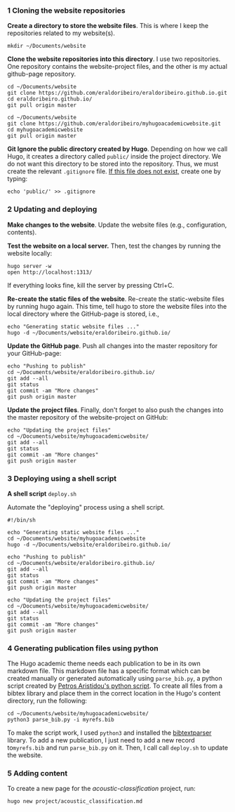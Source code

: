 

### 1 Cloning the website repositories



**Create a directory to store the website files**. This is where I keep the repositories related to my website(s). 

```shell
mkdir ~/Documents/website 
```



**Clone the website repositories into this directory**. I use two repositories. One repository contains the website-project files, and the other is my actual github-page repository. 

```shell
cd ~/Documents/website 
git clone https://github.com/eraldoribeiro/eraldoribeiro.github.io.git
cd eraldoribeiro.github.io/
git pull origin master

cd ~/Documents/website 
git clone https://github.com/eraldoribeiro/myhugoacademicwebsite.git
cd myhugoacademicwebsite
git pull origin master
```



**Git Ignore the public directory created by Hugo**. Depending on how we call Hugo, it creates a directory called `public/` inside the project directory. We do not want this directory to be stored into the repository. Thus, we must create the relevant `.gitignore` file. <u>If this file does not exist,</u> create one by typing:

```shell
echo 'public/' >> .gitignore
```



### 2 Updating and deploying



**Make changes to the website**. Update the website files (e.g., configuration, contents). 

**Test the website on a local server.** Then, test the changes by running the website locally: 

```shell
hugo server -w 
open http://localhost:1313/    
```

If everything looks fine, kill the server by pressing Ctrl+C. 

**Re-create the static files of the website**. Re-create the static-website files by running hugo again. This time, tell hugo to store the website files into the local directory where the GitHub-page is stored, i.e., 

```shell
echo "Generating static website files ..."
hugo -d ~/Documents/website/eraldoribeiro.github.io/
```



**Update the GitHub page**. Push all changes into the master repository for your GitHub-page: 

```shell
echo "Pushing to publish"
cd ~/Documents/website/eraldoribeiro.github.io/
git add --all
git status
git commit -am "More changes"
git push origin master
```



**Update the project files**. Finally, don't forget to also push the changes into the master repository of the website-project on GitHub:

```shell
echo "Updating the project files"
cd ~/Documents/website/myhugoacademicwebsite/
git add --all
git status
git commit -am "More changes"
git push origin master
```



### 3 Deploying using a shell script



**A shell script** `deploy.sh`

Automate the "deploying" process using a shell script. 

```shell
#!/bin/sh

echo "Generating static website files ..."
cd ~/Documents/website/myhugoacademicwebsite
hugo -d ~/Documents/website/eraldoribeiro.github.io/

echo "Pushing to publish"
cd ~/Documents/website/eraldoribeiro.github.io/
git add --all
git status
git commit -am "More changes"
git push origin master

echo "Updating the project files"
cd ~/Documents/website/myhugoacademicwebsite/
git add --all
git status
git commit -am "More changes"
git push origin master
```



### 4 Generating publication files using python 

The Hugo academic theme needs each publication to be in its own markdown file. This markdown file has a specific format which can be created manually or generated automatically using `parse_bib.py`, a python script created by [Petros Aristidou's python script](https://github.com/apetros/parse_bib). To create all files from a bibtex library and place them in the correct location in the Hugo's content directory, run the following:  

```shell
cd ~/Documents/website/myhugoacademicwebsite/
python3 parse_bib.py -i myrefs.bib 
```

To make the script work, I used `python3` and installed the [bibtextparser](https://github.com/sciunto-org/python-bibtexparser) library. To add a new publication, I just need to add a new record to`myrefs.bib` and run `parse_bib.py` on it. Then, I call call `deploy.sh` to update the website. 



### 5 Adding content

To create a new page for the *acoustic-classification* project, run:

```
hugo new project/acoustic_classification.md 
```

